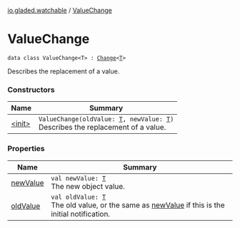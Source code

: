 [io.gladed.watchable](../index.md) / [ValueChange](./index.md)

# ValueChange

`data class ValueChange<T> : `[`Change`](../-change.md)`<`[`T`](index.md#T)`>`

Describes the replacement of a value.

### Constructors

| Name | Summary |
|---|---|
| [&lt;init&gt;](-init-.md) | `ValueChange(oldValue: `[`T`](index.md#T)`, newValue: `[`T`](index.md#T)`)`<br>Describes the replacement of a value. |

### Properties

| Name | Summary |
|---|---|
| [newValue](new-value.md) | `val newValue: `[`T`](index.md#T)<br>The new object value. |
| [oldValue](old-value.md) | `val oldValue: `[`T`](index.md#T)<br>The old value, or the same as [newValue](new-value.md) if this is the initial notification. |
